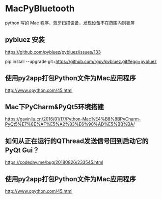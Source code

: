 # MacPyBluetooth
python 写的 Mac 程序，蓝牙扫描设备，发现设备不在范围内则锁屏

## pybluez 安装

https://github.com/pybluez/pybluez/issues/133

pip install --upgrade git+https://github.com/rgov/pybluez.git#egg=pybluez

## 使用py2app打包Python文件为Mac应用程序

http://www.opython.com/45.html

## Mac下PyCharm&PyQt5环境搭建

https://gavinliu.cn/2016/01/17/Python-Mac%E4%B8%8BPyCharm-PyQt5%E7%8E%AF%E5%A2%83%E6%90%AD%E5%BB%BA/

## 如何从正在运行的QThread发送信号回到启动它的PyQt Gui？

https://codeday.me/bug/20180826/233545.html

## 使用py2app打包Python文件为Mac应用程序

http://www.opython.com/45.html
